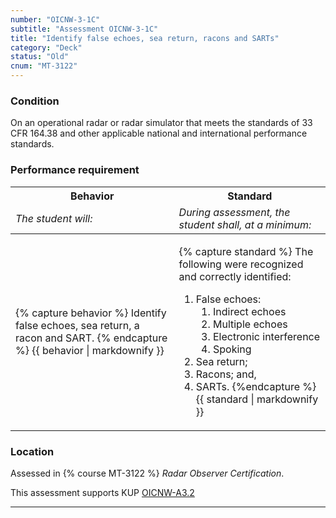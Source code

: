 ```yaml
---
number: "OICNW-3-1C"
subtitle: "Assessment OICNW-3-1C"
title: "Identify false echoes, sea return, racons and SARTs"
category: "Deck"
status: "Old"
cnum: "MT-3122"
---
```

### Condition

On an operational radar or radar simulator that meets the standards of 33 CFR 164.38 and other applicable national and international performance standards.

### Performance requirement 

<table width='100%' class='Guidelines'>
 <thead>
 <tr>
     <th class='thirty'>Behavior</th>
     <th class='seventy'>Standard</th>
 </tr>
 <tr>
     <td><em>The student will:</em></td>
     <td><em>During assessment, the student shall, at a minimum:</em></td>
 </tr>
 </thead>
 <tbody>
 

<tr><td>

{% capture behavior %}
Identify false echoes, sea return, a racon and SART.
{% endcapture %}
{{ behavior | markdownify }}

</td><td>

{% capture standard %}
The following were recognized and correctly identified: 

1. False echoes:
    1. Indirect echoes
    2. Multiple echoes
    3. Electronic interference
    4. Spoking
2. Sea return;
3. Racons; and,
4. SARTs.
{%endcapture %}
{{ standard | markdownify }}

</td></tr>



 </tbody>
 </table>

### Location

Assessed in  {% course  MT-3122 %}  *Radar Observer Certification*.

This assessment supports KUP [OICNW-A3.2]({{site.baseurl}}/tables/21.html#OICNW-A3.2)

***

